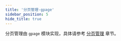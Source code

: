 ```yaml
---
title: '分页管理-gpage'
sidebar_position: 5
hide_title: true
---
```


分页管理由 `gpage` 模块实现，具体请参考 [分页管理](../../7-WEB服务开发/10-分页管理/10-分页管理.md) 章节。